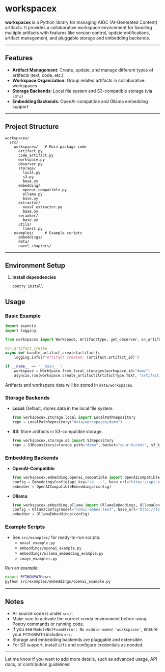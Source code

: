 # workspacex

**workspacex** is a Python library for managing AIGC (AI-Generated Content) artifacts. It provides a collaborative workspace environment for handling multiple artifacts with features like version control, update notifications, artifact management, and pluggable storage and embedding backends.

---

## Features

- **Artifact Management**: Create, update, and manage different types of artifacts (text, code, etc.)
- **Workspace Organization**: Group related artifacts in collaborative workspaces
- **Storage Backends**: Local file system and S3-compatible storage (via `s3fs`)
- **Embedding Backends**: OpenAI-compatible and Ollama embedding support

---

## Project Structure

```
workspacex/
  src/
    workspacex/   # Main package code
      artifact.py
      code_artifact.py
      workspace.py
      observer.py
      storage/
        local.py
        s3.py
        base.py
      embedding/
        openai_compatible.py
        ollama.py
        base.py
      extractor/
        noval_extractor.py
        base.py
      reranker/
        base.py
      utils/
        timeit.py
    examples/     # Example scripts
      embeddings/
      data/
      novel_chapters/
```

---

## Environment Setup

1. **Install dependencies**
   ```bash
   poetry install
   ```

## Usage

### Basic Example

```python
import asyncio
import logging

from workspacex import WorkSpace, ArtifactType, get_observer, on_artifact_create

@on_artifact_create
async def handle_artifact_create(artifact):
    logging.info(f"Artifact created: {artifact.artifact_id}")

if __name__ == '__main__':
    workspace = WorkSpace.from_local_storages(workspace_id="demo")
    asyncio.run(workspace.create_artifact(ArtifactType.TEXT, "artifact_001"))
```

Artifacts and workspace data will be stored in `data/workspaces`.

### Storage Backends

- **Local**: Default, stores data in the local file system.
  ```python
  from workspacex.storage.local import LocalPathRepository
  repo = LocalPathRepository("data/workspaces/demo")
  ```
- **S3**: Store artifacts in S3-compatible storage.
  ```python
  from workspacex.storage.s3 import S3Repository
  repo = S3Repository(storage_path="demo", bucket="your-bucket", s3_kwargs={"key": "...", "secret": "..."})
  ```

### Embedding Backends

- **OpenAI-Compatible**:
  ```python
  from workspacex.embedding.openai_compatible import OpenAICompatibleEmbeddings, EmbeddingsConfig
  config = EmbeddingsConfig(api_key="sk-...", base_url="https://api.openai.com/v1", model_name="text-embedding-ada-002")
  embedder = OpenAICompatibleEmbeddings(config)
  ```
- **Ollama**:
  ```python
  from workspacex.embedding.ollama import OllamaEmbeddings, OllamaConfig
  config = OllamaConfig(model="nomic-embed-text", base_url="http://localhost:11434")
  embedder = OllamaEmbeddings(config)
  ```

### Example Scripts

- See `src/examples/` for ready-to-run scripts:
  - `noval_example.py`
  - `embeddings/openai_example.py`
  - `embeddings/ollama_embedding_example.py`
  - `image_examples.py`

Run an example:
```bash
export PYTHONPATH=src
python src/examples/embeddings/openai_example.py
```

---

## Notes

- All source code is under `src/`.
- Make sure to activate the correct conda environment before using Poetry commands or running code.
- If you see `ModuleNotFoundError: No module named 'workspacex'`, ensure your `PYTHONPATH` includes `src`.
- Storage and embedding backends are pluggable and extensible.
- For S3 support, install `s3fs` and configure credentials as needed.

---

Let me know if you want to add more details, such as advanced usage, API docs, or contribution guidelines!
